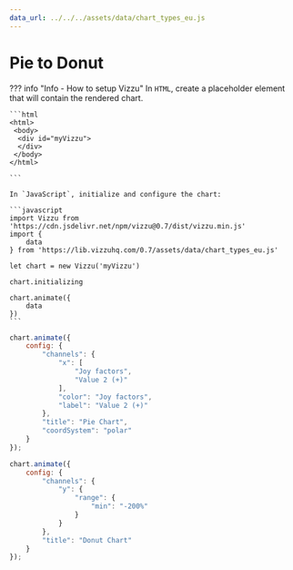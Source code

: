 ```yaml
---
data_url: ../../../assets/data/chart_types_eu.js
---
```


# Pie  to Donut

<div id="example_01"></div>

??? info "Info - How to setup Vizzu"
    In `HTML`, create a placeholder element that will contain the rendered
    chart.

    ```html
    <html>
     <body>
      <div id="myVizzu">
      </div>
     </body>
    </html>

    ```

    In `JavaScript`, initialize and configure the chart:

    ```javascript
    import Vizzu from 'https://cdn.jsdelivr.net/npm/vizzu@0.7/dist/vizzu.min.js'
    import {
        data
    } from 'https://lib.vizzuhq.com/0.7/assets/data/chart_types_eu.js'

    let chart = new Vizzu('myVizzu')

    chart.initializing

    chart.animate({
        data
    })
    ```

```javascript
chart.animate({
    config: {
        "channels": {
            "x": [
                "Joy factors",
                "Value 2 (+)"
            ],
            "color": "Joy factors",
            "label": "Value 2 (+)"
        },
        "title": "Pie Chart",
        "coordSystem": "polar"
    }
});

chart.animate({
    config: {
        "channels": {
            "y": {
                "range": {
                    "min": "-200%"
                }
            }
        },
        "title": "Donut Chart"
    }
});
```

<script src="./pie_donut2_rectangle_1dis_1con.js"></script>
